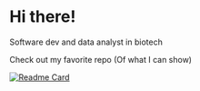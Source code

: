 # Hi there! 

Software dev and data analyst in biotech


Check out my favorite repo 
(Of what I can show)


[![Readme Card](https://github-readme-stats.vercel.app/api/pin/?username=Reynaaaaaaaaaaa&repo=Python_dataprocessing_pipeline)](https://github.com/Reynaaaaaaaaaaa/Python_dataprocessing_pipeline)
